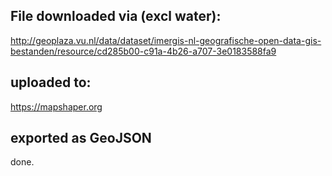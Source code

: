 ## File downloaded via (excl water): 
http://geoplaza.vu.nl/data/dataset/imergis-nl-geografische-open-data-gis-bestanden/resource/cd285b00-c91a-4b26-a707-3e0183588fa9

## uploaded to: 
https://mapshaper.org

## exported as GeoJSON
done.